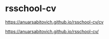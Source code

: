 # rsschool-cv

https://anuarsabitovich.github.io/rsschool-cv/cv

https://anuarsabitovich.github.io/rsschool-cv/
